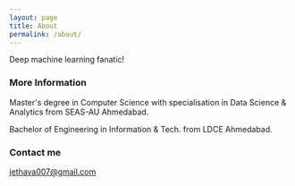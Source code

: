 ```yaml
---
layout: page
title: About
permalink: /about/
---
```


Deep machine learning fanatic!

### More Information

Master's degree in Computer Science with specialisation in Data Science & Analytics from SEAS-AU Ahmedabad.

Bachelor of Engineering in Information & Tech. from LDCE Ahmedabad.

### Contact me

[jethava007@gmail.com](mailto:jethava007@gmail.com)
